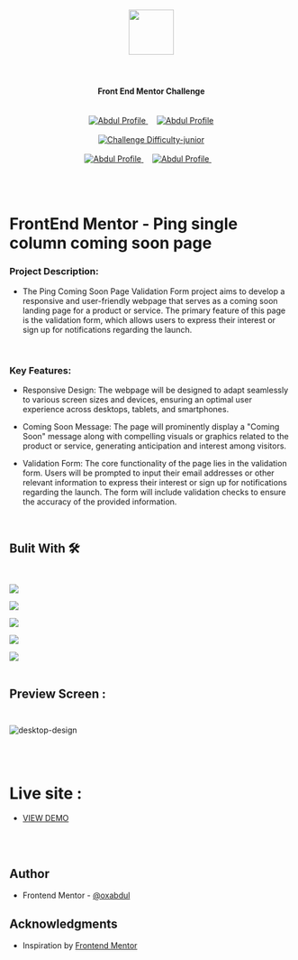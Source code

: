 <h1 align="center"><img src="https://github.com/0xabdul/Interactive-Rating-Component/assets/119418867/fa658c7b-4913-468f-aec0-b3aa8409aa22" height="80px"></img></h1><br>
<h4 align="center" color="blue">Front End Mentor Challenge</h4><br>
<div align="center">
  <a href="https://www.frontendmentor.io/profile/0xAbdul">
    <img src="https://img.shields.io/badge/Profile-0xAbdul-fefefe?style=for-the-badge&logo=frontendmentor" alt="Abdul Profile">
  </a> &nbsp;&nbsp;&nbsp;
  <a href="https://www.frontendmentor.io/profile/0xAbdul">
    <img src="https://img.shields.io/badge/Status-Completed-90EE90?style=for-the-badge&logo=frontendmentor" alt="Abdul Profile">
  </a><br><br>
  <a href="https://www.frontendmentor.io/challenges?difficulties=2"  >
    <img src="https://img.shields.io/badge/Difficulty-newbie-87CEEB?style=for-the-badge&logo=frontendmentor" alt="Challenge Difficulty-junior">
  </a>
</div>
<br />
<div align="center">
    <a href="https://www.frontendmentor.io/profile/0xAbdul">
    <img src="https://img.shields.io/badge/Type-Free-000080?style=for-the-badge&logo=frontendmentor" alt="Abdul Profile">
  </a> &nbsp;&nbsp;&nbsp;
  <a href="https://www.frontendmentor.io/profile/0xAbdul">
    <img src="https://img.shields.io/badge/Languages-HTML & CSS & js-800080?style=for-the-badge&logo=frontendmentor" alt="Abdul Profile">
  </a> &nbsp;&nbsp;&nbsp;<br><br><br>
</div><br>



# FrontEnd Mentor - Ping single column coming soon page<br>

### Project Description:

- The Ping Coming Soon Page Validation Form  project aims to develop a responsive and user-friendly webpage that serves as a coming soon landing page for a product or service. The primary feature of this page is the validation form, which allows users to express their interest or sign up for notifications regarding the launch.
<br>

### Key Features:

- Responsive Design: The webpage will be designed to adapt seamlessly to various screen sizes and devices, ensuring an optimal user experience across desktops, tablets, and smartphones.

- Coming Soon Message: The page will prominently display a "Coming Soon" message along with compelling visuals or graphics related to the product or service, generating anticipation and interest among visitors.

- Validation Form: The core functionality of the page lies in the validation form. Users will be prompted to input their email addresses or other relevant information to express their interest or sign up for notifications regarding the launch. The form will include validation checks to ensure the accuracy of the provided information.
<br>


## Bulit With 🛠️<br><br>

<img src="https://img.shields.io/badge/html5-%23E34F26.svg?style=for-the-badge&logo=html5&logoColor=white"></img>

<img src="https://img.shields.io/badge/css3-%231572B6.svg?style=for-the-badge&logo=css3&logoColor=white"></img>

<img src="https://img.shields.io/badge/google-4285F4?style=for-the-badge&logo=google&logoColor=white"></img>

<img src="https://img.shields.io/badge/Visual%20Studio%20Code-0078d7.svg?style=for-the-badge&logo=visual-studio-code&logoColor=white"></img><br>

</img><img src="https://img.shields.io/badge/javascript%20-%23323330.svg?&style=for-the-badge&logo=javascript&logoColor=%23F7DF1E"/><br><br>

## Preview Screen :<br><br>


![desktop-design](https://github.com/0xabdul/Ping-single-column-coming-soon-page/assets/119418867/846b3f88-6cb0-4f56-ab0b-1e6a79a2657a)

<br><br>

# Live site :<br>

<ul>
  <li><a href="https://0xabdul.github.io/Ping-single-column-coming-soon-page/">VIEW DEMO</a></li>
</ul><br><br>

## Author<br>
- Frontend Mentor - [@oxabdul](https://www.frontendmentor.io/profile/0xAbdul)<br>


## Acknowledgments<br>
<ul>
  <li>Inspiration by <a href="https://www.frontendmentor.io/home">Frontend Mentor</a></li>

